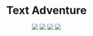 <div align="center">

# Text Adventure

![](https://img.shields.io/badge/made_with-java-blue.svg?style=flat-square)
![](https://img.shields.io/badge/version-0.8.1_pre_alpha-blue)
![](https://img.shields.io/github/repo-size/Kesares/text-adventure)
![](https://tokei.rs/b1/github/Kesares/text-adventure?category=code)
</div>